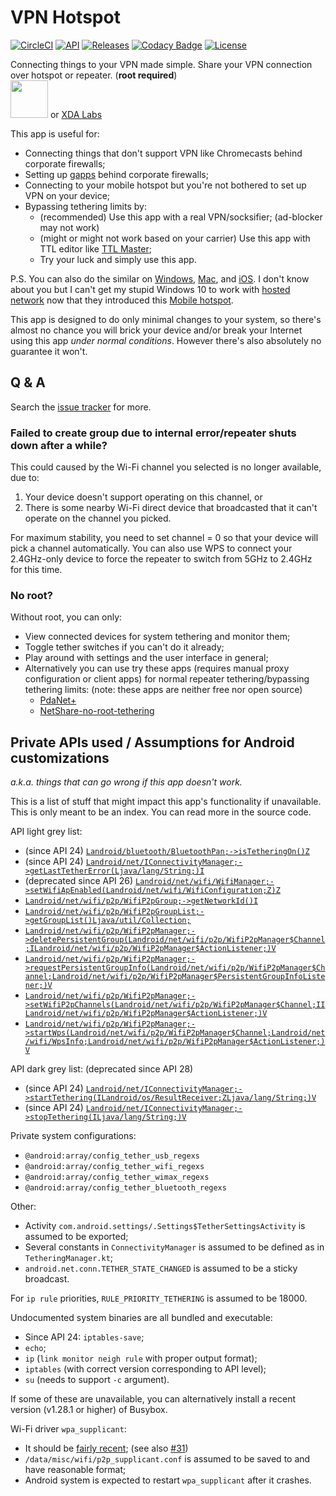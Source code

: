 # VPN Hotspot

[![CircleCI](https://circleci.com/gh/Mygod/VPNHotspot.svg?style=svg)](https://circleci.com/gh/Mygod/VPNHotspot)
[![API](https://img.shields.io/badge/API-21%2B-brightgreen.svg?style=flat)](https://android-arsenal.com/api?level=21)
[![Releases](https://img.shields.io/github/downloads/Mygod/VPNHotspot/total.svg)](https://github.com/Mygod/VPNHotspot/releases)
[![Codacy Badge](https://api.codacy.com/project/badge/Grade/e70e52b1a58045819b505c09edcae816)](https://www.codacy.com/app/Mygod/VPNHotspot?utm_source=github.com&amp;utm_medium=referral&amp;utm_content=Mygod/VPNHotspot&amp;utm_campaign=Badge_Grade)
[![License](https://img.shields.io/badge/License-Apache%202.0-blue.svg)](https://opensource.org/licenses/Apache-2.0)

Connecting things to your VPN made simple. Share your VPN connection over hotspot or repeater. (**root required**)  
<a href="https://play.google.com/store/apps/details?id=be.mygod.vpnhotspot" target="_blank"><img src="https://play.google.com/intl/en_us/badges/images/generic/en-play-badge.png" height="60"></a>
or <a href="https://labs.xda-developers.com/store/app/be.mygod.vpnhotspot" target="_blank">XDA Labs</a>

This app is useful for:

* Connecting things that don't support VPN like Chromecasts behind corporate firewalls;
* Setting up [gapps](https://support.google.com/pixelphone/answer/7158475) behind corporate firewalls;
* Connecting to your mobile hotspot but you're not bothered to set up VPN on your device;
* Bypassing tethering limits by:
  * (recommended) Use this app with a real VPN/socksifier; (ad-blocker may not work)
  * (might or might not work based on your carrier) Use this app with TTL editor like [TTL Master](https://github.com/TTLMaster/TTLMaster);
  * Try your luck and simply use this app.

P.S. You can also do the similar on [Windows](https://www.expressvpn.com/support/vpn-setup/share-vpn-connection-windows/),
[Mac](https://www.expressvpn.com/support/vpn-setup/share-vpn-connection-mac/),
and [iOS](http://www.tetherme.net/).
I don't know about you but I can't get my stupid Windows 10 to work with
[hosted network](https://msdn.microsoft.com/en-us/library/windows/desktop/dd815243(v=vs.85).aspx)
now that they introduced this
[Mobile hotspot](https://support.microsoft.com/en-us/help/4027762/windows-use-your-pc-as-a-mobile-hotspot).

This app is designed to do only minimal changes to your system, so there's almost no chance you will brick your device
and/or break your Internet using this app *under normal conditions*. However there's also absolutely no guarantee it won't.

## Q & A

Search the [issue tracker](https://github.com/Mygod/VPNHotspot/issues) for more.

### Failed to create group due to internal error/repeater shuts down after a while?

This could caused by the Wi-Fi channel you selected is no longer available, due to:

1. Your device doesn't support operating on this channel, or
2. There is some nearby Wi-Fi direct device that broadcasted that it can't operate on the channel you picked.

For maximum stability, you need to set channel = 0 so that your device will pick a channel automatically.
You can also use WPS to connect your 2.4GHz-only device to force the repeater to switch from 5GHz to 2.4GHz for this time.

### No root?

Without root, you can only:

* View connected devices for system tethering and monitor them;
* Toggle tether switches if you can't do it already;
* Play around with settings and the user interface in general;
* Alternatively you can use try these apps (requires manual proxy configuration or client apps) for normal repeater
  tethering/bypassing tethering limits: (note: these apps are neither free nor open source)
  * [PdaNet+](https://play.google.com/store/apps/details?id=com.pdanet)
  * [NetShare-no-root-tethering](https://play.google.com/store/apps/details?id=kha.prog.mikrotik)

## Private APIs used / Assumptions for Android customizations

_a.k.a. things that can go wrong if this app doesn't work._

This is a list of stuff that might impact this app's functionality if unavailable.
This is only meant to be an index. You can read more in the source code.

API light grey list:

* (since API 24) [`Landroid/bluetooth/BluetoothPan;->isTetheringOn()Z`](https://android.googlesource.com/platform/prebuilts/runtime/+/94fec32/appcompat/hiddenapi-light-greylist.txt#1498)
* (since API 24) [`Landroid/net/IConnectivityManager;->getLastTetherError(Ljava/lang/String;)I`](https://android.googlesource.com/platform/prebuilts/runtime/+/94fec32/appcompat/hiddenapi-light-greylist.txt#3844)
* (deprecated since API 26) [`Landroid/net/wifi/WifiManager;->setWifiApEnabled(Landroid/net/wifi/WifiConfiguration;Z)Z`](https://android.googlesource.com/platform/prebuilts/runtime/+/94fec32/appcompat/hiddenapi-dark-greylist.txt#4378)
* [`Landroid/net/wifi/p2p/WifiP2pGroup;->getNetworkId()I`](https://android.googlesource.com/platform/prebuilts/runtime/+/94fec32/appcompat/hiddenapi-light-greylist.txt#4399)
* [`Landroid/net/wifi/p2p/WifiP2pGroupList;->getGroupList()Ljava/util/Collection;`](https://android.googlesource.com/platform/prebuilts/runtime/+/94fec32/appcompat/hiddenapi-light-greylist.txt#4405)
* [`Landroid/net/wifi/p2p/WifiP2pManager;->deletePersistentGroup(Landroid/net/wifi/p2p/WifiP2pManager$Channel;ILandroid/net/wifi/p2p/WifiP2pManager$ActionListener;)V`](https://android.googlesource.com/platform/prebuilts/runtime/+/94fec32/appcompat/hiddenapi-light-greylist.txt#4411)
* [`Landroid/net/wifi/p2p/WifiP2pManager;->requestPersistentGroupInfo(Landroid/net/wifi/p2p/WifiP2pManager$Channel;Landroid/net/wifi/p2p/WifiP2pManager$PersistentGroupInfoListener;)V`](https://android.googlesource.com/platform/prebuilts/runtime/+/94fec32/appcompat/hiddenapi-light-greylist.txt#4412)
* [`Landroid/net/wifi/p2p/WifiP2pManager;->setWifiP2pChannels(Landroid/net/wifi/p2p/WifiP2pManager$Channel;IILandroid/net/wifi/p2p/WifiP2pManager$ActionListener;)V`](https://android.googlesource.com/platform/prebuilts/runtime/+/94fec32/appcompat/hiddenapi-light-greylist.txt#4416)
* [`Landroid/net/wifi/p2p/WifiP2pManager;->startWps(Landroid/net/wifi/p2p/WifiP2pManager$Channel;Landroid/net/wifi/WpsInfo;Landroid/net/wifi/p2p/WifiP2pManager$ActionListener;)V`](https://android.googlesource.com/platform/prebuilts/runtime/+/94fec32/appcompat/hiddenapi-light-greylist.txt#4417)

API dark grey list: (deprecated since API 28)

* (since API 24) [`Landroid/net/IConnectivityManager;->startTethering(ILandroid/os/ResultReceiver;ZLjava/lang/String;)V`](https://android.googlesource.com/platform/prebuilts/runtime/+/94fec32/appcompat/hiddenapi-dark-greylist.txt#41940)
* (since API 24) [`Landroid/net/IConnectivityManager;->stopTethering(ILjava/lang/String;)V`](https://android.googlesource.com/platform/prebuilts/runtime/+/94fec32/appcompat/hiddenapi-dark-greylist.txt#41942)

Private system configurations:

* `@android:array/config_tether_usb_regexs`
* `@android:array/config_tether_wifi_regexs`
* `@android:array/config_tether_wimax_regexs`
* `@android:array/config_tether_bluetooth_regexs`

Other:

* Activity `com.android.settings/.Settings$TetherSettingsActivity` is assumed to be exported;
* Several constants in `ConnectivityManager` is assumed to be defined as in `TetheringManager.kt`;
* `android.net.conn.TETHER_STATE_CHANGED` is assumed to be a sticky broadcast.

For `ip rule` priorities, `RULE_PRIORITY_TETHERING` is assumed to be 18000.

Undocumented system binaries are all bundled and executable:

* Since API 24: `iptables-save`;
* `echo`;
* `ip` (`link monitor neigh rule` with proper output format);
* `iptables` (with correct version corresponding to API level);
* `su` (needs to support `-c` argument).

If some of these are unavailable, you can alternatively install a recent version (v1.28.1 or higher) of Busybox.

Wi-Fi driver `wpa_supplicant`:

* It should be [fairly recent](https://android.googlesource.com/platform/external/wpa_supplicant_8/+/216983bceec7c450951e2fbcd076b5c75d432e57%5E%21/); (see also [#31](https://github.com/Mygod/VPNHotspot/issues/31))
* `/data/misc/wifi/p2p_supplicant.conf` is assumed to be saved to and have reasonable format;
* Android system is expected to restart `wpa_supplicant` after it crashes.
